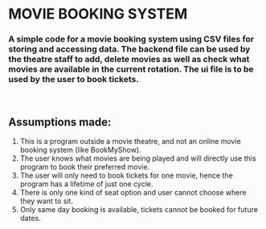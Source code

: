 # MOVIE BOOKING SYSTEM
### A simple code for a movie booking system using CSV files for storing and accessing data. The backend file can be used by the theatre staff to add, delete movies as well as check what movies are available in the current rotation. The ui file is to be used by the user to book tickets.<br /> 
<br />

## Assumptions made:
1. This is a program outside a movie theatre, and not an online movie booking system (like BookMyShow).
2. The user knows what movies are being played and will directly use this program to book their preferred movie.
3. The user will only need to book tickets for one movie, hence the program has a lifetime of just one cycle. 
4. There is only one kind of seat option and user cannot choose where they want to sit.
5. Only same day booking is available, tickets cannot be booked for future dates.
